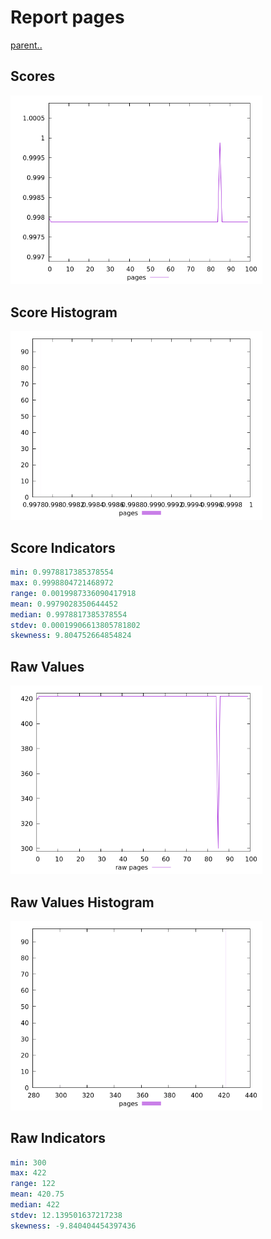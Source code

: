 # Report pages

[parent..](./..)  


## Scores

![score](./score.png)  

## Score Histogram

![hist](./hist.png)  

## Score Indicators

```yaml
min: 0.9978817385378554
max: 0.9998804721468972
range: 0.0019987336090417918
mean: 0.9979028350644452
median: 0.9978817385378554
stdev: 0.00019906613805781802
skewness: 9.804752664854824

```

## Raw Values

![raw](./raw.png)  

## Raw Values Histogram

![raw hist](./raw_hist.png)  

## Raw Indicators

```yaml
min: 300
max: 422
range: 122
mean: 420.75
median: 422
stdev: 12.139501637217238
skewness: -9.840404454397436

```

<style>
  img {
    max-width: 80%;
  }
</style>
      
